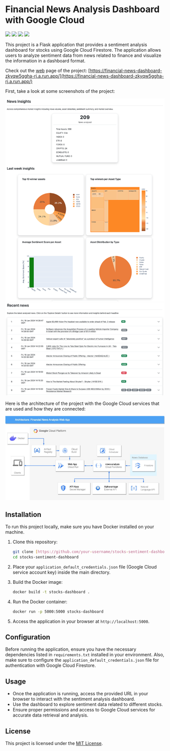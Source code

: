# Financial News Analysis Dashboard with Google Cloud

[<img src="https://img.shields.io/badge/Flask-000000?style=for-the-badge&logo=flask&logoColor=white"/>](https://flask.palletsprojects.com/en/) [<img src="https://img.shields.io/badge/Docker-2CA5E0?style=for-the-badge&logo=docker&logoColor=white"/>](https://hub.docker.com/r/tadeop/financial-news-dashboard)
[<img src="https://img.shields.io/badge/Google_Cloud-4285F4?style=for-the-badge&logo=google-cloud&logoColor=white"/>](https://img.shields.io/badge/Google_Cloud-4285F4?style=for-the-badge&logo=google-cloud&logoColor=white)
[<img src="https://img.shields.io/badge/LinkedIn-0077B5?style=for-the-badge&logo=linkedin&logoColor=white"/>](https://www.linkedin.com/in/tadeo-deluca/)

This project is a Flask application that provides a sentiment analysis dashboard for stocks using Google Cloud Firestore. The application allows users to analyze sentiment data from news related to finance and visualize the information in a dashboard format.

Check out the [web](https://financial-news-dashboard-zkyqw5ggha-rj.a.run.app/) page of the project: [https://financial-news-dashboard-zkyqw5ggha-rj.a.run.app/](https://financial-news-dashboard-zkyqw5ggha-rj.a.run.app/)

First, take a look at some screenshots of the project:

<div align="center">
  <img src="images/Screen Shot 2024-01-20 at 23.23.55.png" alt="Financial News Dashboard Screenshot 1">
</div>

<div align="center">
  <img src="images/Screen Shot 2024-01-20 at 23.24.15.png" alt="Financial News Dashboard Screenshot 2">
</div>

Here is the architecture of the project with the Google Cloud services that are used and how they are connected:

<div align="center">
  <img src="app/static/stocks-dashboard-flow.jpg" alt="Financial News Analysis Architecture">
</div>

## Installation

To run this project locally, make sure you have Docker installed on your machine.

1. Clone this repository:

    ```bash
    git clone [https://github.com/your-username/stocks-sentiment-dashboard.git](https://github.com/TadeopCreator/stocks-sentiment-dashboard.git)
    cd stocks-sentiment-dashboard
    ```

2. Place your `application_default_credentials.json` file (Google Cloud service account key) inside the main directory.

3. Build the Docker image:

    ```bash
    docker build -t stocks-dashboard .
    ```

4. Run the Docker container:

    ```bash
    docker run -p 5000:5000 stocks-dashboard
    ```

5. Access the application in your browser at `http://localhost:5000`.

## Configuration

Before running the application, ensure you have the necessary dependencies listed in `requirements.txt` installed in your environment. Also, make sure to configure the `application_default_credentials.json` file for authentication with Google Cloud Firestore.

## Usage

- Once the application is running, access the provided URL in your browser to interact with the sentiment analysis dashboard.
- Use the dashboard to explore sentiment data related to different stocks.
- Ensure proper permissions and access to Google Cloud services for accurate data retrieval and analysis.

## License

This project is licensed under the [MIT License](LICENSE).
